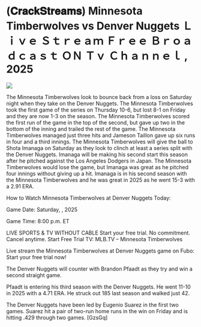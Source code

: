 # (𝐂𝐫𝐚𝐜𝐤𝐒𝐭𝐫𝐞𝐚𝐦𝐬) Minnesota Timberwolves vs Denver Nuggets Ｌｉｖｅ Ｓｔｒｅａｍ Ｆｒｅｅ Ｂｒｏａｄｃａｓｔ ＯＮ Ｔｖ Ｃｈａｎｎｅｌ , 2025  
  
  
[![](https://i.imgur.com/qSNzIqt.png)](https://movie.rssnews.media/AONKxdvPm.php)  
  
The Minnesota Timberwolves look to bounce back from a loss on Saturday night when they take on the Denver Nuggets. The Minnesota Timberwolves took the first game of the series on Thursday 10-6, but lost 8-1 on Friday and they are now 1-3 on the season. The Minnesota Timberwolves scored the first run of the game in the top of the second, but gave up two in the bottom of the inning and trailed the rest of the game. The Minnesota Timberwolves managed just three hits and Jameson Taillon gave up six runs in four and a third innings. The Minnesota Timberwolves will give the ball to Shota Imanaga on Saturday as they look to clinch at least a series split with the Denver Nuggets. Imanaga will be making his second start this season after he pitched against the Los Angeles Dodgers in Japan. The Minnesota Timberwolves would lose the game, but Imanaga was great as he pitched four innings without giving up a hit. Imanaga is in his second season with the Minnesota Timberwolves and he was great in 2025 as he went 15-3 with a 2.91 ERA.

How to Watch Minnesota Timberwolves at Denver Nuggets Today:

Game Date: Saturday, , 2025

Game Time: 8:00 p.m. ET

LIVE SPORTS & TV WITHOUT CABLE
Start your free trial. No commitment. Cancel anytime.
Start Free Trial
TV: MLB.TV – Minnesota Timberwolves

Live stream the Minnesota Timberwolves at Denver Nuggets game on Fubo: Start your free trial now!

The Denver Nuggets will counter with Brandon Pfaadt as they try and win a second straight game.

Pfaadt is entering his third season with the Denver Nuggets. He went 11-10 in 2025 with a 4.71 ERA. He struck out 185 last season and walked just 42.

The Denver Nuggets have been led by Eugenio Suarez in the first two games. Suarez hit a pair of two-run home runs in the win on Friday and is hitting .429 through two games. [GzsGq]